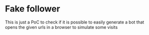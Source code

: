 # Fake follower

This is just a PoC to check if it is possible to easily generate a bot that opens the given urls in a browser to simulate some visits